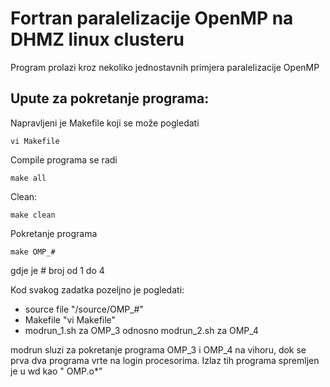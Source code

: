# Fortran paralelizacije OpenMP na DHMZ linux clusteru

Program prolazi kroz nekoliko jednostavnih primjera paralelizacije OpenMP

## Upute za pokretanje programa:

Napravljeni je Makefile koji se može pogledati
```
vi Makefile
```

Compile programa se radi
```
make all
```

Clean:
```
make clean
```

Pokretanje programa 
```
make OMP_#
```
gdje je # broj od 1 do 4

Kod svakog zadatka pozeljno je pogledati:
* source file "/source/OMP_#"
* Makefile "vi Makefile"
* modrun_1.sh za OMP_3 odnosno modrun_2.sh za OMP_4

modrun sluzi za pokretanje programa OMP_3 i OMP_4 na vihoru, dok se prva dva programa vrte na login procesorima. Izlaz tih programa spremljen je u wd kao " OMP.o*"


